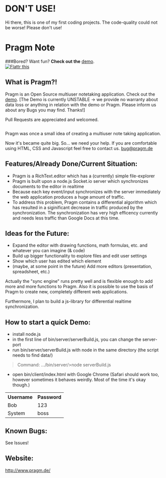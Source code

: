 # DON'T USE!

Hi there,
this is one of my first coding projects. The code-quality could not be worse! Please don't use!

Pragm Note
====
###Bored? Want fun?
**Check out the** <a href="http://demo.pragm.de/">demo</a>. <br>
<a href="http://flattr.com/thing/2535209/Pragm" target="_blank"><img src="http://api.flattr.com/button/flattr-badge-large.png" alt="Flattr this" title="Flattr this" border="0" /></a>
## What is Pragm?!

Pragm is an Open Source multiuser notetaking application. Check out the <a href="http://demo.pragm.de/">demo</a>. 
[The Demo is currently UNSTABLE -> we provide no warranty about data loss or anything in relation with the demo or Pragm. Please inform us about any Bugs you may find. Thanks!]

Pull Requests are appreciated and welcomed.

<img src="http://charl.jvim.de/jvimedia.org/img/portfolio/pragm_pod.png" alt=""/>

Pragm was once a small idea of creating a multiuser note taking application. 

Now it's became quite big. So... we need your help. If you are comfortable using HTML, CSS and Javascript feel free to contact us.
bug@pragm.de

## Features/Already Done/Current Situation:

- Pragm is a RichText.editor which has a (currently) simple file-explorer
- Pragm is built upon a node.js Socket.io server which synchronizes documents to the editor in realtime
- Because each key event/input synchronizes with the server immediately the web application produces a huge amount of traffic.
- To address this problem, Pragm contains a differential algorithm which has resulted in a siginificant decrease in traffic produced by the synchronization. The synchronization has very high efficency currently and needs less traffic than Google Docs at this time.

## Ideas for the Future:

- Expand the editor with drawing functions, math formulas, etc. and whatever you can imagine (& code)
- Build up bigger functionality to explore files and edit user settings
- Show which user has edited which element
- (maybe, at some point in the future) Add more editors (presentation, spreadsheet, etc.)

Actually the "sync engine" runs pretty well and is flexible enough to add more and more functions to Pragm. Also it is possible to use the basis of Pragm to create new, completely different web applications.

Furthermore, I plan to build a js-library for differential realtime synchronization.

## How to start a quick Demo:
 - install node.js
 - in the first line of bin/server/serverBuild.js, you can change the server-port
 - run bin/server/serverBuild.js with node in the same directory (the script needs to find data/)
 > Command: .../bin/server/>node serverBuild.js
 - open bin/client/index.html with Google Chrome (Safari should work too, however sometimes it behaves weirdly. Most of the time it's okay though.)
  

<table>
  <tr>
    <th>Username</th><th>Password</th>
  </tr>
  <tr>
    <td>Bob</td><td>123</td>
  </tr>
  <tr>
    <td>System</td><td>boss</td>
  </tr>
</table>

## Known Bugs:
See Issues!
## Website:

http://www.pragm.de/
